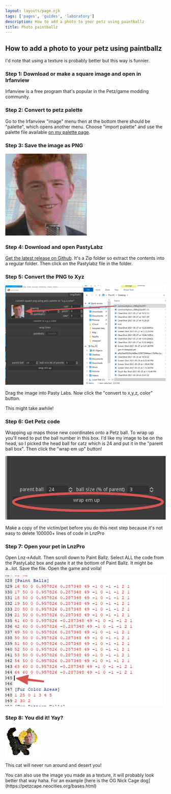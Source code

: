```yaml
---
layout: layouts/page.njk
tags: ['pages', 'guides', 'laboratory']
description: How to add a photo to your petz using paintballz
title: Photo paintballz
---
```



## How to add a photo to your petz using paintballz

I'd note that using a texture is probably better but this way is funnier. 


### Step 1: Download or make a square image and open in Irfanview
Irfanview is a free program that's popular in the Petz/game modding community.


### Step 2: Convert to petz palette
Go to the Irfanview "image" menu then at the bottom there should be "palette", which opens another menu. Choose "import palette" and use the palette file available [on my palette page](https://petz.glitch.me/palette/).

### Step 3: Save the image as PNG
![rick](/public/images/communityIcon_v58lvj23zo551.png)

### Step 4: Download and open PastyLabz

[Get the latest release on Github](https://github.com/yakrell/pastylabz/releases). It's a Zip folder so extract the contents into a regular folder. Then click on the Pastylabz file in the folder. 

### Step 5: Convert the PNG to Xyz
![drag](/public/images/CleanShot%202021-05-27%20at%2018.35.31@2x.jpg)

Drag the image into Pasty Labs. Now click the "convert to x,y,z, color" button. 

This might take awhile!

### Step 6: Get Petz code
Wrapping up maps those new coordinates onto a Petz ball. To wrap up you'll need to put the ball number in this box. I'd like my image to be on the head, so I picked the head ball for catz which is 24 and put it in the "parent ball box". Then click the "wrap em up" button!

![wrap](/public/images/CleanShot%202021-05-27%20at%2018.38.06@2x.jpg)


<aside>
Make a copy of the victim/pet before you do this next step because it's not easy to delete 100000+ lines of code in LnzPro
</aside>

### Step 7: Open your pet in LnzPro
Open Lnz->Adult. Then scroll down to Paint Ballz. Select ALL the code from the PastyLabz box and paste it at the bottom of Paint Ballz. It might be a...lot. Save the file. Open the game and voila!

![paint ballz](/public/images/CleanShot%202021-05-27%20at%2018.41.32@2x.jpg)

### Step 8: You did it! Yay?

![yay](/public/images/petz242.png)

This cat will never run around and desert you!

<aside>
You can also use the image you made as a texture, it will probably look better that way haha. For an example [here is the OG Nick Cage dog](https://petzcape.neocities.org/bases.html)
</aside>